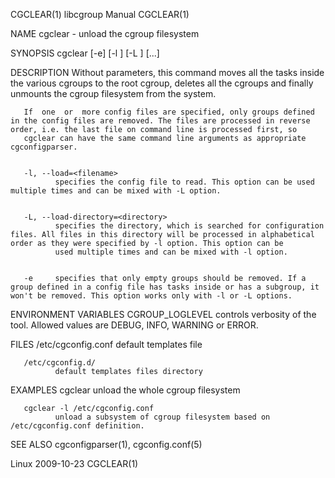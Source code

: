 
CGCLEAR(1)                                                                                     libcgroup Manual                                                                                    CGCLEAR(1)



NAME
       cgclear - unload the cgroup filesystem


SYNOPSIS
       cgclear [-e] [-l <filename>] [-L <directory>] [...]


DESCRIPTION
       Without parameters, this command moves all the tasks inside the various cgroups to the root cgroup, deletes all the cgroups and finally unmounts the cgroup filesystem from the system.

       If  one  or  more config files are specified, only groups defined in the config files are removed. The files are processed in reverse order, i.e. the last file on command line is processed first, so
       cgclear can have the same command line arguments as appropriate cgconfigparser.


       -l, --load=<filename>
              specifies the config file to read. This option can be used multiple times and can be mixed with -L option.


       -L, --load-directory=<directory>
              specifies the directory, which is searched for configuration files. All files in this directory will be processed in alphabetical order as they were specified by -l option. This option can be
              used multiple times and can be mixed with -l option.


       -e     specifies that only empty groups should be removed. If a group defined in a config file has tasks inside or has a subgroup, it won't be removed. This option works only with -l or -L options.


ENVIRONMENT VARIABLES
       CGROUP_LOGLEVEL
              controls verbosity of the tool. Allowed values are DEBUG, INFO, WARNING or ERROR.


FILES
       /etc/cgconfig.conf
              default templates file

       /etc/cgconfig.d/
              default templates files directory



EXAMPLES
       cgclear
              unload the whole cgroup filesystem


       cgclear -l /etc/cgconfig.conf
              unload a subsystem of cgroup filesystem based on /etc/cgconfig.conf definition.


SEE ALSO
       cgconfigparser(1), cgconfig.conf(5)



Linux                                                                                             2009-10-23                                                                                       CGCLEAR(1)

